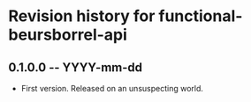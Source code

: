 # Revision history for functional-beursborrel-api

## 0.1.0.0 -- YYYY-mm-dd

* First version. Released on an unsuspecting world.
